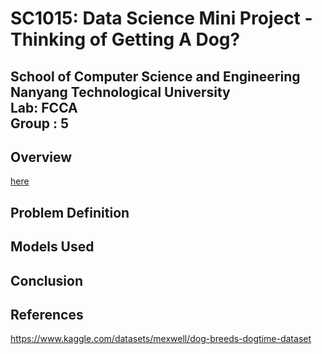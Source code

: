 # SC1015: Data Science Mini Project - Thinking of Getting A Dog?

School of Computer Science and Engineering \
Nanyang Technological University \
Lab: FCCA \
Group : 5 
---

## Overview 

[here](https://www.kaggle.com/datasets/mexwell/dog-breeds-dogtime-dataset)

## Problem Definition 

## Models Used 

## Conclusion 

## References 
https://www.kaggle.com/datasets/mexwell/dog-breeds-dogtime-dataset
